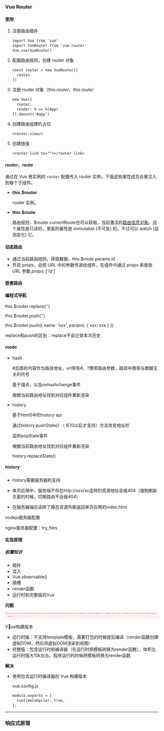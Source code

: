 ### Vue Router

#### 使用

1. 注册路由插件

   ```
   import Vue from 'vue'
   import VueRouter from 'vue-router'
   Vue.use(VueRouter)
   ```

2. 配置路由规则，创建 router 对象

   ```
   const router = new VueRouter({
     routes
   })
   ```

3. 注册 router 对象（this.$router、this.$route）

   ```
   new Vue({
     router,
     render: h => h(App)
   }).$mount('#app')
   ```

4. 创建路由组建的占位 

   ```
   <router-view/>
   ```

5. 创建链接

   ```
   <router-link to=""></router-link>
   ```

#### $router、$route

通过在 Vue 根实例的 `router` 配置传入 router 实例，下面这些属性成员会被注入到每个子组件。

- **this.$router**

  router 实例。

- **this.$route**

  路由规则，$router.currentRoute也可以获取，当前激活的[路由信息对象](https://router.vuejs.org/zh/api/#路由对象)。这个属性是只读的，里面的属性是 immutable (不可变) 的，不过可以 watch (监测变化) 它。

#### 动态路由

- 通过当前路由规则，获取数据，this.$route.params.id
- 开启 props，会把 URL 中的参数传递给组件，在组件中通过 props 来接收 URL 参数,props: ['id']

#### 嵌套路由

#### 编程式导航

this.$router.replace('')

this.$router.push('')

this.$router.push({ name: 'xxx', params: { xxx: xxx } })

replace和push的区别：replace不会记录本次历史

#### mode

- hash

  #后面的内容作为路径地址，url带有#、?携带路由参数，路径中携带与数据无关的符号

  基于锚点，以及onhashchange事件

  根据当前路由地址找到对应组件重新渲染

- history

  基于html5中的history api

  通过history.pushState() （ IE10以后才支持）方法改变地址栏

  监听popState事件

  根据当前路由地址找到对应组件重新渲染

  history.replaceState()

##### history

- history需要服务器的支持

- 单页应用中，服务端不存在http://xxx/xx这样的资源地址会报404（强制刷新页面的时候，切换路由不会报404）
- 在服务器端应该除了静态资源外都返回单页应用的index.html

nodejs服务器配置

nginx服务器配置：try_files

#### 实现原理

##### 前置知识

- 插件
- 混入
- Vue.observable()
- 插槽
- render函数
- 运行时和完整版的Vue

**问题**

![](../img/runtimeCompiler.png)

Vue构建版本

- 运行时版：不支持template模板，需要打包的时候提前编译（render函数创建虚拟DOM，然后将虚拟DOM渲染到视图）
- 完整版：包含运行时和编译器（在运行时把模板转换为render函数），体积比运行时版大10k左右，程序运行的时候把模板转换为render函数

**解决**

- 使用包含运行时编译器的 Vue 构建版本

  vue.config.js

  ```
  module.exports = {
    runtimeCompiler: true,
  };
  ```


------

### 响应式原理











































